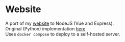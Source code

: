 # Website

A port of my [website](https://squiddy.me) to NodeJS (Vue and Express).\
Original (Python) implementation [here](https://github.com/squi-ddy/website-old)\
Uses ```docker compose``` to deploy to a self-hosted server.
